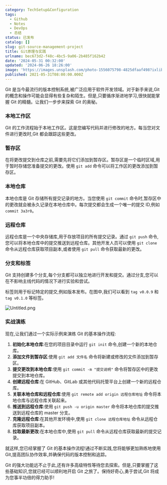 ```yaml
---
category: TechSetup&Configuration
tags:
  - Github
  - Notes
  - DevOps
  - 总结
status: 已发布
catalog: []
slug: git-source-management-project
title: Git原理与实践
urlname: bec673d2-f48c-4bc5-9a06-2b485f162b42
date: '2024-05-31 00:32:00'
updated: '2024-06-26 18:26:00'
image: 'https://images.unsplash.com/photo-1556075798-4825dfaaf498?ixlib=rb-4.0.3&q=85&fm=jpg&crop=entropy&cs=srgb'
published: 2021-05-31T08:00:00.000Z
---
```


Git 是当今最流行的版本控制系统,被广泛应用于软件开发领域。对于新手来说,Git 的概念和操作可能会显得有些复杂和陌生。但是,只要循序渐进地学习,很快就能掌握 Git 的精髓。让我们一步步来探索 Git 的奥秘。


### 本地工作区


Git 的工作流程始于本地工作区。这是您编写代码并进行修改的地方。每当您对文件进行更改时,Git 都会跟踪这些更改。


### 暂存区


在将更改提交到仓库之前,需要先将它们添加到暂存区。暂存区是一个临时区域,用于暂时存储您准备提交的更改。使用 `git add` 命令可以将工作区的更改添加到暂存区。


### 本地仓库


本地仓库是 Git 存储所有提交记录的地方。当您使用 `git commit` 命令时,暂存区中的更改就会被永久记录在本地仓库中。每次提交都会生成一个唯一的提交 ID,例如 `commit 3a3r0`。


### 远程仓库


远程仓库是一个中央存储库,用于存放项目的所有提交记录。通过 `git push` 命令,您可以将本地仓库中的提交推送到远程仓库。其他开发人员可以使用 `git clone` 命令从远程仓库获取项目副本,或者使用 `git pull` 命令获取最新的更改。


### 分支和标签


Git 支持创建多个分支,每个分支都可以独立地进行开发和提交。通过分支,您可以在不影响主线代码的情况下进行实验和尝试。


标签则用于标记特定的提交,例如版本发布。在图中,我们可以看到 `tag v0.0.9` 和 `tag v0.1.0` 等标签。


![Untitled.png](https://prod-files-secure.s3.us-west-2.amazonaws.com/5d24fe63-e567-4804-86f9-9fdc62e13082/77b77e01-3aab-4add-bdbd-7f489727861d/Untitled.png?X-Amz-Algorithm=AWS4-HMAC-SHA256&X-Amz-Content-Sha256=UNSIGNED-PAYLOAD&X-Amz-Credential=ASIAZI2LB466YIIYWSON%2F20250208%2Fus-west-2%2Fs3%2Faws4_request&X-Amz-Date=20250208T213222Z&X-Amz-Expires=3600&X-Amz-Security-Token=IQoJb3JpZ2luX2VjEH4aCXVzLXdlc3QtMiJIMEYCIQD7RS%2B4L%2BVHoE0HGgus3ZHaDDU6fPBfyQVLQw%2FhWRRmZQIhAMkBA1mnezmhPu4jswmTm7yjXVC%2FjC1%2FSorjPANMtN3JKogECJf%2F%2F%2F%2F%2F%2F%2F%2F%2F%2FwEQABoMNjM3NDIzMTgzODA1IgxraUK8DjQT40j6Pk4q3APzA0NE4I9PyvGLFWMQnC0VH7WYZUJxEnf%2BE%2B0fbKnjx2eLvMLY1chLkjh4vnwbgdTw3LrviP9gjsLadBsiLQ8seiBkzgTnE4huI4Y3Xbmy4OAjj023HNczNpFrzBKidyV9fbBzddMWqBWLjpAJb9hZV2Fl68TzRSYQddYiKGioe67viQS%2BZ98AgBT8zUv5yiU4ijso0pT2gUQItMbvFJjCzcMYwdO%2Fu3g06WFSSMgbHhPJJ4SAhZFX3hD6%2B62y8h064ORoFPN1dvaTlj6Mk9MtMHBRZuKbC36lr95zrJQ2aQbEEhc%2BodtcSjLZIXQ%2B%2BRBJrlTLvADUELoWwXM4JKKZVL%2FLrEbXP0OEVobHdffh4hIgTQE2Fm%2BC8gsWi%2FSWvfs1F%2FKpuXleLmBAecU9IUHS9ATK8x5n5m2GWcgJ8VdR69LL0jVwOloc%2FoSYwn7jXIKy2PDaZJ5xAzHGgKFFWxzVJx3WILlZ61qhZV2r5qNSwKYv6ThQ%2BKANPVVhUisJIBwgSFMvMpe18d6JVcsIpV6eynyxX0wv3hb5FihR8xQVewDN4e1o2OUZHV69HPfHLa4MMIxtHC6AefQuvEpRZelW43mEZpfNi1Yjwe7e3jBE8Abs4KsEasrVLe4%2BUTCzl5%2B9BjqkAda474SnVYE8Jur3aS7KOeiFSggEkEnAjzE9WOx1a6Tng0Xpb0pdrygVkZm8g4mhYqQIRmx2BFnY8w7AI1SlYvnI0T%2BgYzE6l631M1P9pqm%2FtKQvYFzEnMRFpx0Aw74YwbJZTWHHRijZ2QdQIXevYF35Mns%2FQyeaiD9ss0jNh8sf7RWoXJn4dPGX42vyWXLrDN8GX369xDeP6ZmLk6ge3yxHrZPU&X-Amz-Signature=11ad3285cadf890c6c9d222ff1ad71241563ce591246e0e439378fb82aa164db&X-Amz-SignedHeaders=host&x-id=GetObject)


### 实战演练


现在,让我们通过一个实际示例来演练 Git 的基本操作流程:

1. **初始化本地仓库**:在您的项目目录中运行 `git init` 命令,创建一个新的本地仓库。
2. **添加文件到暂存区**:使用 `git add 文件名` 命令将新建或修改的文件添加到暂存区。
3. **提交更改到本地仓库**:使用 `git commit -m "提交说明"` 命令将暂存区中的更改提交到本地仓库。
4. **创建远程仓库**:在 GitHub、GitLab 或其他代码托管平台上创建一个新的远程仓库。
5. **关联本地仓库和远程仓库**:使用 `git remote add origin 远程仓库地址` 命令将本地仓库与远程仓库关联起来。
6. **推送到远程仓库**:使用 `git push -u origin master` 命令将本地仓库的提交推送到远程仓库的 master 分支。
7. **克隆远程仓库**:在其他开发环境中,使用 `git clone 远程仓库地址` 命令从远程仓库获取项目副本。
8. **拉取最新更改**:在本地仓库中,使用 `git pull` 命令从远程仓库获取最新的提交记录。

就这样,您已经掌握了 Git 的基本操作流程!通过不断实践,您将能够更加熟练地使用 Git,提高团队协作效率,并确保代码的版本控制和追踪。


Git 的强大功能远不止于此,还有许多高级特性等待您去探索。但是,只要掌握了这些基础知识,您就已经可以顺利地开启 Git 之旅了。保持好奇心,勇于尝试,Git 将成为您事半功倍的得力助手!


